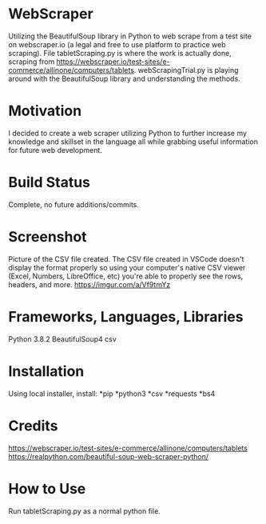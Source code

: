 # WebScraper
Utilizing the BeautifulSoup library in Python to web scrape from a test site on webscraper.io (a legal and free to use platform to practice web scraping). File tabletScraping.py is where the work is actually done, scraping from https://webscraper.io/test-sites/e-commerce/allinone/computers/tablets. webScrapingTrial.py is playing around with the BeautifulSoup library and understanding the methods.

# Motivation
I decided to create a web scraper utilizing Python to further increase my knowledge and skillset in the language all while grabbing useful information for future web development.

# Build Status
Complete, no future additions/commits.

# Screenshot 
Picture of the CSV file created. 
The CSV file created in VSCode doesn't display the format properly so using your computer's native CSV viewer (Excel, Numbers, LibreOffice, etc) you're able to properly see the rows, headers, and more.
https://imgur.com/a/Vf9tmYz


# Frameworks, Languages, Libraries
Python 3.8.2  BeautifulSoup4  csv

# Installation
Using local installer, install:
*pip
*python3
*csv
*requests
*bs4

# Credits
https://webscraper.io/test-sites/e-commerce/allinone/computers/tablets
https://realpython.com/beautiful-soup-web-scraper-python/

# How to Use
Run tabletScraping.py as a normal python file.
